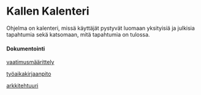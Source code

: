 # Kallen Kalenteri
Ohjelma on kalenteri, missä käyttäjät pystyvät luomaan yksityisiä ja julkisia tapahtumia sekä katsomaan, mitä tapahtumia on tulossa.

#### Dokumentointi
[vaatimusmäärittely](https://github.com/014589012/ot-harjoitustyo/blob/master/dokumentointi/vaatimusmaarittely.md)

[työaikakirjaanpito](https://github.com/014589012/ot-harjoitustyo/blob/master/dokumentointi/tyoaikakirjaanpito.md)

[arkkitehtuuri](https://github.com/014589012/ot-harjoitustyo/blob/master/dokumentointi/arkkitehtuuri.md)


